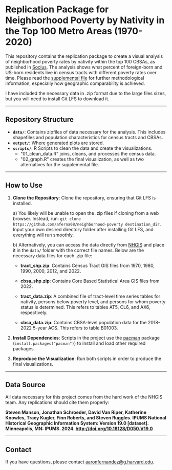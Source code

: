 # Replication Package for Neighborhood Poverty by Nativity in the Top 100 Metro Areas (1970-2020)

This repository contains the replication package to create a visual analysis of neighborhood poverty rates by nativity within the top 100 CBSAs, as published in [Socius](https://doi.org/10.1177/23780231251322362). The analysis shows what percent of foreign-born and US-born residents live in census tracts with different poverty rates over time. Please read the [supplemental file](https://journals.sagepub.com/doi/suppl/10.1177/23780231251322362/suppl_file/sj-docx-1-srd-10.1177_23780231251322362.docx) for further methodological information, especially how geographic comparability is achieved.

I have included the necessary data in .zip format due to the large files sizes, but you will need to install Git LFS to download it.

------------------------------------------------------------------------

## Repository Structure

-   **`data/`**: Contains zipfiles of data necessary for the analysis. This includes shapefiles and population characteristics for census tracts and CBSAs.
-   **`output/`**: Where generated plots are stored.
-   **`scripts/`**: R Scripts to clean the data and create the visualizations.
    -   "01_clean_data.R" joins, cleans, and processes the census data.
    -   "02_graph.R" creates the final visualization, as well as two alternatives for the supplemental file.

------------------------------------------------------------------------

## How to Use

1.  **Clone the Repository**: Clone the repository, ensuring that Git LFS is installed.

    a)  You likely will be unable to open the .zip files if cloning from a web browser. Instead, run: `git clone https://github.com/aferna08/neighborhood-poverty destination_dir`. Input your own desired directory folder after installing Git LFS, and everything will run smoothly.

    b)  Alternatively, you can access the data directly from [NHGIS](https://www.nhgis.org/) and place it in the `data/` folder with the correct file names. Below are the necessary data files for each .zip file:

    -   **tract_shp.zip**: Contains Census Tract GIS files from 1970, 1980, 1990, 2000, 2012, and 2022.
    
    -   **cbsa_shp.zip**: Contains Core Based Statistical Area GIS files from 2022.
    
    -   **tract_data.zip**: A combined file of tract-level time series tables for nativity, persons below poverty level, and persons for whom poverty status is determined. This refers to tables AT5, CL6, and AX6, respectively.
    
    -   **cbsa_data.zip**: Contains CBSA-level population data for the 2018-2022 5-year ACS. This refers to table B01003.

2.  **Install Dependencies**: Scripts in the project use the [pacman](https://cran.r-project.org/web/packages/pacman/index.html) package (`install.packages("pacman")`) to install and load other required packages.

3.  **Reproduce the Visualization**: Run both scripts in order to produce the final visualizations.

------------------------------------------------------------------------

## Data Source

All data necessary for this project comes from the hard work of the NHGIS team. Any replications should cite them properly:

**Steven Manson, Jonathan Schroeder, David Van Riper, Katherine Knowles, Tracy Kugler, Finn Roberts, and Steven Ruggles. IPUMS National Historical Geographic Information System: Version 19.0 [dataset]. Minneapolis, MN: IPUMS. 2024. <http://doi.org/10.18128/D050.V19.0>**

------------------------------------------------------------------------

## Contact

If you have questions, please contact [aaronfernandez\@g.harvard.edu](mailto:aaronfernandez@g.harvard.edu).
